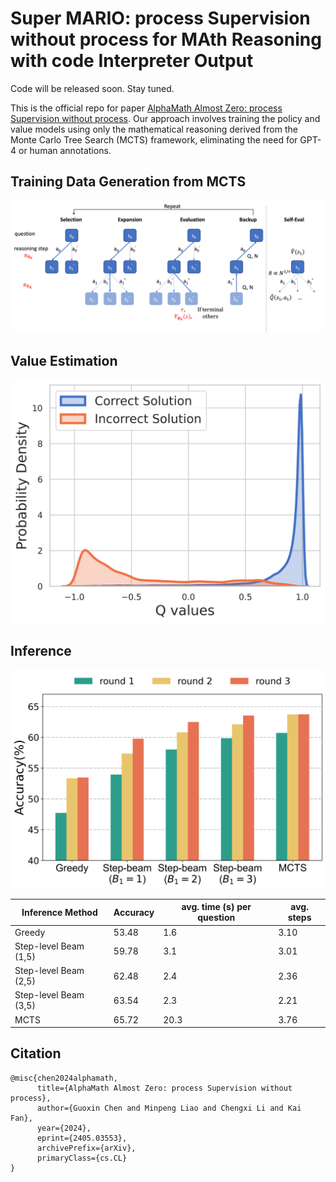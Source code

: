 # Super MARIO: process Supervision without process for MAth Reasoning with code Interpreter Output

Code will be released soon. Stay tuned.

This is the official repo for paper [AlphaMath Almost Zero: process Supervision without process](https://arxiv.org/abs/2405.03553). Our approach involves training the policy and value models using only the mathematical reasoning derived from the Monte Carlo Tree Search (MCTS) framework, eliminating the need for GPT-4 or human annotations. 


## Training Data Generation from MCTS
![](https://github.com/MARIO-Math-Reasoning/Super_MARIO/blob/main/imgs/mcts.png)


## Value Estimation
![](https://github.com/MARIO-Math-Reasoning/Super_MARIO/blob/main/imgs/Q_distribution.png)


## Inference
![](https://github.com/MARIO-Math-Reasoning/Super_MARIO/blob/main/imgs/infer_math.png)


| Inference Method       | Accuracy | avg. time (s) per question | avg. steps | 
| ---------------------- | -------- | -------------------------- | ---------- |
| Greedy                 | 53.48    | 1.6                        | 3.10       |
| Step-level Beam (1,5)  | 59.78    | 3.1                        | 3.01       |
| Step-level Beam (2,5)  | 62.48    | 2.4                        | 2.36       |
| Step-level Beam (3,5)  | 63.54    | 2.3                        | 2.21       |
| MCTS                   | 65.72    | 20.3                       | 3.76       |


## Citation
```
@misc{chen2024alphamath,
      title={AlphaMath Almost Zero: process Supervision without process}, 
      author={Guoxin Chen and Minpeng Liao and Chengxi Li and Kai Fan},
      year={2024},
      eprint={2405.03553},
      archivePrefix={arXiv},
      primaryClass={cs.CL}
}
```
